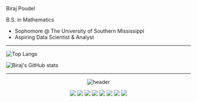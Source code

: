 Biraj Poudel

B.S. in Mathematics

- Sophomore @ The University of Southern Mississippi
- Aspiring Data Scientist & Analyst


---

![Top Langs](https://github-readme-stats.vercel.app/api/top-langs/?username=notArealdevv&layout=compact&theme=tokyonight&hide_border=true)

![Biraj's GitHub stats](https://github-readme-stats.vercel.app/api?username=notArealdevv&show_icons=true&theme=tokyonight&count_private=true&hide_border=true)


---

<p align="center">
  <!-- Smooth wave animation -->
  <img src="https://capsule-render.vercel.app/api?type=wave&color=3BAF4A&height=100&section=header&text=Tech%20Stack&fontSize=28&fontColor=ffffff&animation=fadeIn" alt="header"/>
</p>

<p align="center">
  <img src="https://img.shields.io/badge/Python-3776AB?style=for-the-badge&logo=python&logoColor=FFD43B"/>
  <img src="https://img.shields.io/badge/SQL-003B57?style=for-the-badge&logo=mysql&logoColor=F29111"/>
  <img src="https://img.shields.io/badge/NumPy-013243?style=for-the-badge&logo=numpy&logoColor=white"/>
  <img src="https://img.shields.io/badge/Pandas-150458?style=for-the-badge&logo=pandas&logoColor=white"/>
  <img src="https://img.shields.io/badge/Matplotlib-11557C?style=for-the-badge&logo=matplotlib&logoColor=white"/>
  <img src="https://img.shields.io/badge/Jupyter-F37626?style=for-the-badge&logo=jupyter&logoColor=white"/>
  <img src="https://img.shields.io/badge/Anaconda-3BAF4A?style=for-the-badge&logo=anaconda&logoColor=white"/>
  <img src="https://img.shields.io/badge/Excel-217346?style=for-the-badge&logo=microsoft-excel&logoColor=white"/>
</p>




